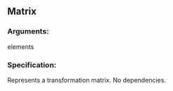 ## Matrix
### Arguments: 
elements
### Specification: 
Represents a transformation matrix. No dependencies.
